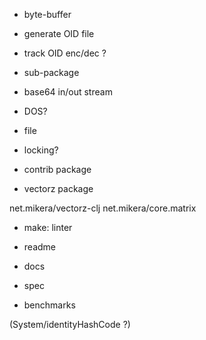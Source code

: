 
- byte-buffer
- generate OID file
- track OID enc/dec ?
- sub-package
- base64 in/out stream
- DOS?

- file
- locking?

- contrib package
- vectorz package

net.mikera/vectorz-clj
net.mikera/core.matrix

- make: linter

- readme
- docs
- spec
- benchmarks

(System/identityHashCode ?)
